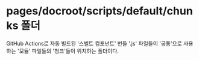 # pages/docroot/scripts/default/chunks 폴더

GitHub Actions로 자동 빌드된 '스벨트 컴포넌트' 번들 '.js' 파일들이 '공통'으로 사용하는 '모듈' 파일들의 '청크'들이 위치하는 폴더이다.
